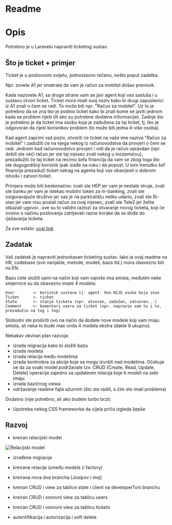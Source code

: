 # Readme


# Opis

Potrebno je u Laravelu napraviti ticketing sustav.

## Što je ticket + primjer 

Ticket je u poslovnom svijetu, jednostavno rečeno, nešto poput zadatka. 

Npr. zovete A1 jer smatrate da vam je račun za mobitel 
došao previsok.

Kada nazovete A1, sa druge strane vam se javi agent koji vas sasluša
i u sustavu otvori ticket. Ticket mora imati svoj naziv kako bi drugi
zaposlenici iz A1 znali o čem se radi. To može biti npr. "Račun za 
mobitel". Uz to je potrebno da se zna tko je podnio ticket kako bi 
znali kome se javiti jednom kada se problem riješi (ili ako su potrebne
dodatne informacije). Zadnje što je potrebno je da ticket ima osobu 
koja je zadužena za taj ticket, tj. tko je odgovoran da riješi 
korisnikov problem (to može biti jedna ili više osoba). 

Kad agent zaprimi vaš poziv, otvoriti će ticket na vaše ime naziva
"Račun za mobitel" i zadužiti će na njega nekog iz računovodstva da 
provjeri o čem se radi. Jednom kad računovodstvo provjeri i vidi 
da je račun opravdan (npr. dobili ste veći račun jer ste taj mjesec
zvali nekog u inozemstvu), prezadužiti će taj ticket na recimo
šefa financija da vam se zbog toga što ste dugogodišnji korisnik ipak 
izađe na ruku i da popust. U tom trenutku šef financija prezaduži
ticket natrag na agenta koji vas obavijesti o dobrom ishodu i zatvori 
ticket. 

Primjera može biti beskonačno: zvali ste HEP jer vam je nestalo struje,
zvali ste banku jer vam je istekao mobilni token za m-banking, zvali
ste osiguravajuće društvo jer vas je na parkiralištu netko udario,
zvali ste Ri-stan jer vam nisu poslali račun za ovaj mjesec, zvali
ste Tele2 jer želite otkazati ugovor...sve su to validni razlozi za 
otvaranje novog ticketa, koji će ovisno o načinu poslovanja zahtjevati
razne korake da se dođe do rješavanja ticketa. 

Za sve ostalo: [ovaj link](https://lmgtfy.com/?q=ticketing+system)

## Zadatak

Vaš zadatak je napraviti jednostavan ticketing sustav. Iako je ovaj 
readme na HR, codebase (sve varijable, metode, modeli, baza itd.) 
mora obavezno biti na EN. 

Bazu ćete složiti sami na način koji vam najviše ima smisla, međutim neke smjernice su 
da obavezno imate 4 modela: 

```
User        <- korisnik sustava tj. agent. Ovo NIJE osoba koja zove
Ticket      <- ticket
State       <- stanje ticketa (npr. otvoren, zadužen, zatvoren...)
Comment     <- komentari usera na ticket (npr. napravio sam to i to, prezadužio na tog i tog)
```

Slobodni ste proširiti ovo na način da dodate nove modele koji vam
imaju smisla, ali neka to bude max onda 4 modela ekstra (dakle 8 ukupno).

Nekakav okviran plan razvoja:

- izrada migracija kako bi složili bazu
- izrada modela
- izrada relacija među modelima
- izrada kontrolera za akcije koje se mogu izvršiti nad modelima. Očekuje
se da za svaki model podržavate tzv. CRUD (Create, Read, Update, Delete)
operacije zajedno sa updateom relacija koje ti modeli na sebi imaju.
- izrada bazičnog viewa
- održavanje readme fajla ažurnim (što ste radili, s čim ste imali problema)

Dodatno (nije potrebno, ali ako budete turbo brzi):

- Upotreba nekog CSS frameworka da cijela priča izgleda ljepše

## Razvoj

- kreiran relacijski model

![Relacijski model](https://github.com/Norgul/studenti2020x2/blob/master/public/img/RM%20ticket.png)

- izrađene migracije

- kreirane relacije između modela (i factory)

- kreirana nova dva brancha (Josipov i moj)

- kreiran CRUD i view za tablice state i client na developerToni branchu

- kreiran CRUD i osnovni view za tablicu users

- kreiran CRUD i osnovni view za tablicu tickets

- autentifikacija i autorizacija i soft delete

